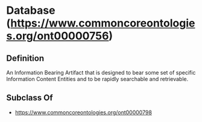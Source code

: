 # Database (https://www.commoncoreontologies.org/ont00000756)

## Definition
An Information Bearing Artifact that is designed to bear some set of specific Information Content Entities and to be rapidly searchable and retrievable.

## Subclass Of
- https://www.commoncoreontologies.org/ont00000798

